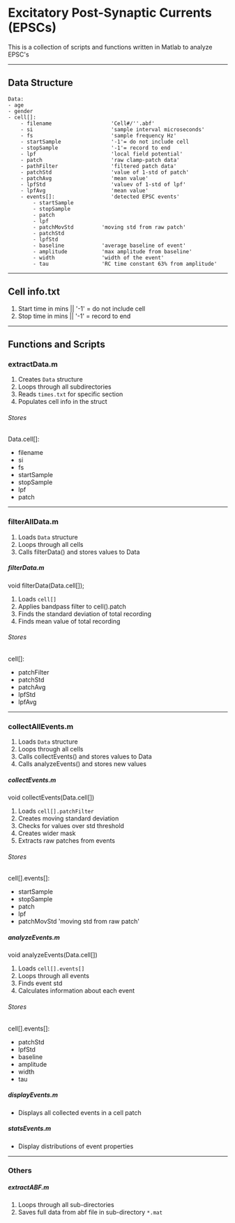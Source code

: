 # Excitatory Post-Synaptic Currents (EPSCs)
This is a collection of scripts and functions written in Matlab to analyze EPSC's

---
## Data Structure
	Data:
	- age
	- gender
	- cell[]:
		- filename                   'Cell#/''.abf'
		- si                         'sample interval microseconds'
		- fs                         'sample frequency Hz'
		- startSample                '-1'= do not include cell
		- stopSample                 '-1'= record to end
		- lpf                        'local field potential'
		- patch                      'raw clamp-patch data'
		- pathFilter                 'filtered patch data'
		- patchStd                   'value of 1-std of patch'
		- patchAvg                   'mean value'
		- lpfStd                     'valuev of 1-std of lpf'
		- lpfAvg                     'mean value'
		- events[]:                  'detected EPSC events'
			- startSample
			- stopSample
			- patch
			- lpf
			- patchMovStd         'moving std from raw patch'
			- patchStd
			- lpfStd
			- baseline            'average baseline of event'
			- amplitude           'max amplitude from baseline'
			- width               'width of the event'
			- tau                 'RC time constant 63% from amplitude'
---
## Cell info.txt
1. Start time in mins || '-1' = do not include cell
2. Stop time in mins || '-1' = record to end

---
## Functions and Scripts

### extractData.m
1. Creates `Data` structure
2. Loops through all subdirectories
3. Reads `times.txt` for specific section
4. Populates cell info in the struct

###### Stores
Data.cell[]:
- filename
- si
- fs
- startSample
- stopSample
- lpf
- patch
---
### filterAllData.m
1. Loads `Data` structure
2. Loops through all cells
3. Calls filterData() and stores values to Data

##### filterData.m
void filterData(Data.cell[]);
1. Loads `cell[]`
2. Applies bandpass filter to cell().patch
3. Finds the standard deviation of total recording
4. Finds mean value of total recording

###### Stores
cell[]:
- patchFilter
- patchStd
- patchAvg
- lpfStd
- lpfAvg
---
### collectAllEvents.m
1. Loads `Data` structure
2. Loops through all cells
3. Calls collectEvents() and stores values to Data
4. Calls analyzeEvents() and stores new values

##### collectEvents.m
void collectEvents(Data.cell[])
1. Loads `cell[].patchFilter`
2. Creates moving standard deviation
3. Checks for values over std threshold
4. Creates wider mask
5. Extracts raw patches from events

###### Stores
cell[].events[]:
- startSample
- stopSample
- patch
- lpf
- patchMovStd	  'moving std from raw patch'

##### analyzeEvents.m
void analyzeEvents(Data.cell[])
1. Loads `cell[].events[]`
2. Loops through all events
2. Finds event std
3. Calculates information about each event

###### Stores
cell[].events[]:
- patchStd
- lpfStd
- baseline
- amplitude
- width
- tau

##### displayEvents.m
- Displays all collected events in a cell patch

##### statsEvents.m
- Display distributions of event properties

---
### Others
##### extractABF.m
1. Loops through all sub-directories
2. Saves full data from abf file in sub-directory `*.mat`
